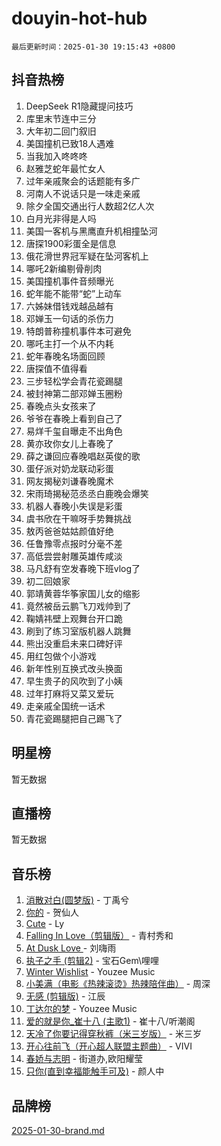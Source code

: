 # douyin-hot-hub

`最后更新时间：2025-01-30 19:15:43 +0800`

## 抖音热榜

1. DeepSeek R1隐藏提问技巧
1. 库里末节连中三分
1. 大年初二回门叙旧
1. 美国撞机已致18人遇难
1. 当我加入咚咚咚
1. 赵雅芝蛇年最忙女人
1. 过年亲戚聚会的话题能有多广
1. 河南人不说话只是一味走亲戚
1. 除夕全国交通出行人数超2亿人次
1. 白月光非得是人吗
1. 美国一客机与黑鹰直升机相撞坠河
1. 唐探1900彩蛋全是信息
1. 俄花滑世界冠军疑在坠河客机上
1. 哪吒2新编剔骨削肉
1. 美国撞机事件音频曝光
1. 蛇年能不能带“蛇”上动车
1. 六姊妹借钱戏越品越有
1. 邓婵玉一句话的杀伤力
1. 特朗普称撞机事件本可避免
1. 哪吒主打一个从不内耗
1. 蛇年春晚名场面回顾
1. 唐探值不值得看
1. 三步轻松学会青花瓷踢腿
1. 被封神第二部邓婵玉圈粉
1. 春晚点头女孩来了
1. 爷爷在春晚上看到自己了
1. 易烊千玺自曝走不出角色
1. 黄亦玫你女儿上春晚了
1. 薛之谦回应春晚唱赵英俊的歌
1. 蛋仔派对奶龙联动彩蛋
1. 网友揭秘刘谦春晚魔术
1. 宋雨琦揭秘范丞丞白鹿晚会爆笑
1. 机器人春晚小失误是彩蛋
1. 虞书欣在干嘛呀手势舞挑战
1. 敖丙爸爸姑姑颜值好绝
1. 任鲁豫零点报时分毫不差
1. 高低尝尝射雕英雄传咸淡
1. 马凡舒有空发春晚下班vlog了
1. 初二回娘家
1. 郭靖黄蓉华筝家国儿女的缩影
1. 竟然被岳云鹏飞刀戏帅到了
1. 鞠婧祎壁上观舞台开口跪
1. 刷到了练习室版机器人跳舞
1. 熊出没重启未来口碑好评
1. 用红包做个小游戏
1. 新年性别互换式改头换面
1. 早生贵子的风吹到了小姨
1. 过年打麻将又菜又爱玩
1. 走亲戚全国统一话术
1. 青花瓷踢腿把自己踢飞了

## 明星榜

暂无数据

## 直播榜

暂无数据

## 音乐榜

1. [消散对白(圆梦版)](https://sf5-hl-cdn-tos.douyinstatic.com/obj/tos-cn-ve-2774/og4jB5I5IizzoZVAAAzWgBMAsMDWoArfwBOiFs) - 丁禹兮
1. [你的](https://sf5-hl-cdn-tos.douyinstatic.com/obj/tos-cn-ve-2774/oYuIeKf42jB7sEV6B2upMdpYAgfrQWj0FeRegh) - 贺仙人
1. [Cute](https://sf5-hl-cdn-tos.douyinstatic.com/obj/tos-cn-ve-2774/o4IbIzHWKAAB4wsS5qMBRiiAlEBGTpQRNfFvuo) - Ly
1. [Falling In Love（剪辑版）](https://sf5-hl-cdn-tos.douyinstatic.com/obj/tos-cn-ve-2774/o8ajpA8zzgBPahbBIO8AcKGBLJezFCRd1wfP9f) - 青村秀和
1. [ At Dusk  Love ](https://sf5-hl-cdn-tos.douyinstatic.com/obj/tos-cn-ve-2774/o8CrpCf5CaYgI4ZrtQgMQAFEfuGqNnRSDQAPBc) - 刘嗨雨
1. [执子之手 (剪辑2)](https://sf5-hl-cdn-tos.douyinstatic.com/obj/tos-cn-ve-2774/oUoZLQjCc31XzqsBnBQUNgeKtYPBcgbFDwtfcu) - 宝石Gem\哩哩
1. [Winter Wishlist](https://sf5-hl-cdn-tos.douyinstatic.com/obj/tos-cn-ve-2774/oIIgUOeamCFCVAzxN6MFRLIBlLGpUqQxeeHrLE) - Youzee Music
1. [小美满（电影《热辣滚烫》热辣陪伴曲）](https://sf5-hl-cdn-tos.douyinstatic.com/obj/tos-cn-ve-2774/o0GAn2lSgfZIDUgtevCGDQYnFg4CwnrBaxbTZL) - 周深
1. [无感 (剪辑版)](https://sf5-hl-cdn-tos.douyinstatic.com/obj/tos-cn-ve-2774/o0eIsUzJBDlQaQFC5OFlgbMEZC1TFYBftOBn6p) - 江辰
1. [丁达尔的梦](https://sf5-hl-cdn-tos.douyinstatic.com/obj/tos-cn-ve-2774/oMU3WirUZBVQkAC9ccG5P2IQirziZM2RTInUY) - Youzee Music
1. [爱的就是你_崔十八 (主歌1)](https://sf5-hl-cdn-tos.douyinstatic.com/obj/tos-cn-ve-2774/oI5BO5DhFZ6UTcNCnZaOCBLtZ7WIMQGfgnXf5E) - 崔十八/听潮阁
1. [天冷了你要记得穿秋裤（米三岁版）](https://sf5-hl-cdn-tos.douyinstatic.com/obj/tos-cn-ve-2774/oQlIwVIDWiZ6BQilAorS7MA0AgCkQDvcZAdm1) - 米三岁
1. [开心往前飞（开心超人联盟主题曲）](https://sf5-hl-cdn-tos.douyinstatic.com/obj/tos-cn-ve-2774/9d8fb7c82cf1421fb93a9fe925275e0a) - VIVI
1. [春娇与志明](https://sf5-hl-cdn-tos.douyinstatic.com/obj/tos-cn-ve-2774/e530d8fceb7044b39707d7f9ff54add1) - 街道办,欧阳耀莹
1. [只你(直到幸福能触手可及)](https://sf5-hl-cdn-tos.douyinstatic.com/obj/tos-cn-ve-2774/o0lBkRDzFTeaVSUz3ZZSCBVtZ5DIMQGfgmEAuE) - 颜人中

## 品牌榜

[2025-01-30-brand.md](2025-01-30-brand.md)
